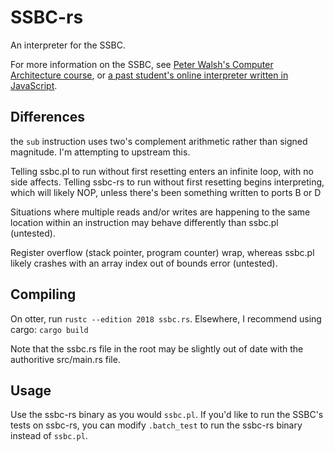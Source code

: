 # SSBC-rs
An interpreter for the SSBC.

For more information on the SSBC, see [Peter Walsh's Computer Architecture course](http://csci.viu.ca/~pwalsh/teaching/261/261/261.html),
or [a past student's online interpreter written in JavaScript](https://babakanoosh.github.io/Visual-SSBC/index.html).

## Differences
the `sub` instruction uses two's complement arithmetic rather than signed magnitude. I'm attempting to upstream this.

Telling ssbc.pl to run without first resetting enters an infinite loop, with no side affects.
Telling ssbc-rs to run without first resetting begins interpreting, which will likely NOP, unless there's been something written to ports B or D

Situations where multiple reads and/or writes are happening to the same location within an instruction may behave differently than ssbc.pl (untested).

Register overflow (stack pointer, program counter) wrap, whereas ssbc.pl likely crashes with an array index out of bounds error (untested).

## Compiling
On otter, run `rustc --edition 2018 ssbc.rs`.
Elsewhere, I recommend using cargo: `cargo build`

Note that the ssbc.rs file in the root may be slightly out of date with the authoritive src/main.rs file.

## Usage
Use the ssbc-rs binary as you would `ssbc.pl`.
If you'd like to run the SSBC's tests on ssbc-rs, you can modify `.batch_test` to run the ssbc-rs binary instead of `ssbc.pl`.
